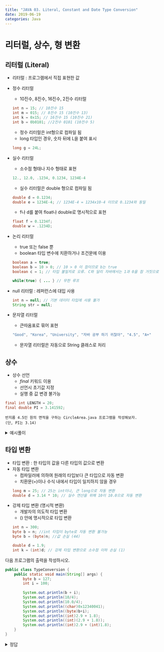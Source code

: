 ```yaml
---
title: "JAVA 03. Literal, Constant and Date Type Conversion"
date: 2019-06-19
categories: Java
---
```


# 리터럴, 상수, 형 변환

## 리터럴 (Literal)

* 리터럴 : 프로그램에서 직접 표현한 값

* 정수 리터럴
  * 10진수, 8진수, 16진수, 2진수 리터럴
  ~~~java
  int n = 15; // 10진수 15
  int m = 015; // 8진수 15 (10진수 13)
  int k = 0x15; // 16진수 15 (10진수 21)
  int b = 0b0101; //2진수 0101 (10진수 5)
  ~~~
  
  * 정수 리터럴은 int형으로 컴파일 됨
  * long 타입인 경우, 숫자 뒤에 L을 붙여 표시
  ~~~java
  long g = 24L;
  ~~~
  
* 실수 리터럴
  * 소수점 형태나 지수 형태로 표현
  ~~~java
  12., 12.0, .1234, 0.1234, 1234E-4
  ~~~
  
  * 실수 리터럴은 double 형으로 컴파일 됨
  ~~~java
  double d = 0.1234;
  double e = 1234E-4; // 1234E-4 = 1234x10-4 이므로 0.1234와 동일
  ~~~
  
  * f나 d를 붙여 float나 double로 명시적으로 표현
  ~~~java
  float f = 0.1234f;
  double w = .1234D;
  ~~~
  
* 논리 리터럴
  * true 또는 false 뿐
  * boolean 타입 변수에 치환하거나 조건문에 이용
  ~~~java
  boolean a = true;
  boolean b = 10 > 0; // 10 > 0 이 참이므로 b는 true
  boolean c = 1; // 타입 불일치로 오류. C와 달리 자바에서는 1과 0을 참 거짓으로 사용 불가
  
  while(true) { ... } // 무한 루프
  ~~~
  
* null 리터럴 : 레퍼런스에 대입 사용
  ~~~java
  int n = null; // 기본 데이터 타입에 사용 불가
  String str = null; 
  ~~~
  
* 문자열 리터럴
  * 큰따옴표로 묶어 표현
  ~~~java
  "Good", "Korea", "University", "자바 공부 하기 귀찮아", "4.5", "A+"
  ~~~
  * 문자열 리터럴은 자동으로 String 클래스로 처리
  
## 상수
* 상수 선언
  * *final* 키워드 이용
  * 선언시 초기값 지정
  * 실행 중 값 변경 불가능
  
~~~java
final int LENGTH = 20;
final double PI = 3.141592;
~~~


```
반지름 4.5인 원의 면적을 구하는 CircleArea.java 프로그램을 작성해보자.
(단, PI는 3.14)
```

<details><summary>예시풀이</summary>
{% highlight java %}
public class CircleArea {
	public static void main(String[] args) {
		final double PI = 3.14;
		double radius = 4.5;
		double circleArea = radius*radius*PI;
		
		System.out.println("면적 = "+circleArea);
	}
}
{% endhighlight %}
</details>

## 타입 변환
* 타입 변환 : 한 타입의 값을 다른 타입의 값으로 변환
* 자동 타입 변환
  * 컴파일러에 의하여 원래의 타입보다 큰 타입으로 자동 변환
  * 치환문(=)이나 수식 내에서 타입이 일치하지 않을 경우
  ~~~java
  long m = 25; // 25는 int이나, 큰 long으로 자동 변환
  double d = 3.14 * 10; // 실수 연산을 위해 10이 10.0으로 자동 변환
  ~~~
* 강제 타입 변환 (명시적 변환)
  * 개발자의 의도적 타입 변환
  * () 안에 명시적으로 타입 변환
  ~~~java
  int n = 300;
  byte b = n; //int 타입이 byte로 자동 변환 불가능
  byte b = (byte)n; //값 손실 (44)
  
  double d = 1.9;
  int k = (int)d; // 강제 타입 변환으로 소수점 이하 손실 (1)
  ~~~
  
다음 프로그램의 출력을 작성하시오.
~~~java
public class TypeConversion {
	public static void main(String[] args) {
		byte b = 127;
		int i = 100;
		
		System.out.println(b + i);
		System.out.println(10/4);
		System.out.println(10.0/4);
		System.out.println((char)0x12340041);
		System.out.println((byte)b+i);
		System.out.println((int)2.9 + 1.8);
		System.out.println((int)(2.9 + 1.8));
		System.out.println((int)2.9 + (int)1.8);
	}
}
~~~

<details><summary>정답</summary>
{% highlight text %}
227
2
2.5
A
-29
3.8
4
3
{% endhighlight%}
</details>
